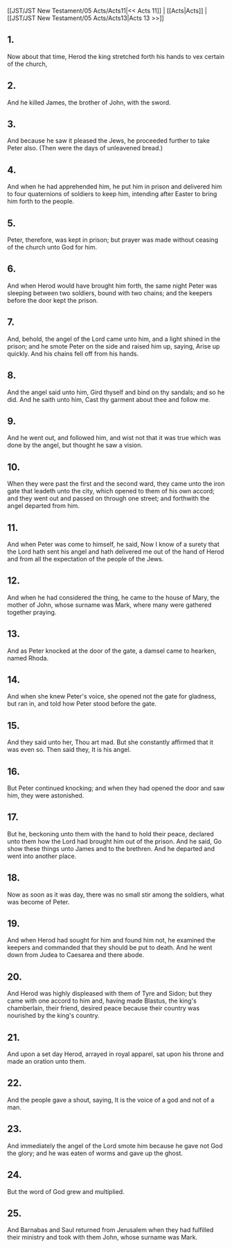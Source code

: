 [[JST/JST New Testament/05 Acts/Acts11|<< Acts 11]] | [[Acts|Acts]] | [[JST/JST New Testament/05 Acts/Acts13|Acts 13 >>]]
## 1.
Now about that time, Herod the king stretched forth his hands to vex certain of the church,
## 2.
And he killed James, the brother of John, with the sword.
## 3.
And because he saw it pleased the Jews, he proceeded further to take Peter also. (Then were the days of unleavened bread.)
## 4.
And when he had apprehended him, he put him in prison and delivered him to four quaternions of soldiers to keep him, intending after Easter to bring him forth to the people.
## 5.
Peter, therefore, was kept in prison; but prayer was made without ceasing of the church unto God for him.
## 6.
And when Herod would have brought him forth, the same night Peter was sleeping between two soldiers, bound with two chains; and the keepers before the door kept the prison.
## 7.
And, behold, the angel of the Lord came unto him, and a light shined in the prison; and he smote Peter on the side and raised him up, saying, Arise up quickly. And his chains fell off from his hands.
## 8.
And the angel said unto him, Gird thyself and bind on thy sandals; and so he did. And he saith unto him, Cast thy garment about thee and follow me.
## 9.
And he went out, and followed him, and wist not that it was true which was done by the angel, but thought he saw a vision.
## 10.
When they were past the first and the second ward, they came unto the iron gate that leadeth unto the city, which opened to them of his own accord; and they went out and passed on through one street; and forthwith the angel departed from him.
## 11.
And when Peter was come to himself, he said, Now I know of a surety that the Lord hath sent his angel and hath delivered me out of the hand of Herod and from all the expectation of the people of the Jews.
## 12.
And when he had considered the thing, he came to the house of Mary, the mother of John, whose surname was Mark, where many were gathered together praying.
## 13.
And as Peter knocked at the door of the gate, a damsel came to hearken, named Rhoda.
## 14.
And when she knew Peter\'s voice, she opened not the gate for gladness, but ran in, and told how Peter stood before the gate.
## 15.
And they said unto her, Thou art mad. But she constantly affirmed that it was even so. Then said they, It is his angel.
## 16.
But Peter continued knocking; and when they had opened the door and saw him, they were astonished.
## 17.
But he, beckoning unto them with the hand to hold their peace, declared unto them how the Lord had brought him out of the prison. And he said, Go show these things unto James and to the brethren. And he departed and went into another place.
## 18.
Now as soon as it was day, there was no small stir among the soldiers, what was become of Peter.
## 19.
And when Herod had sought for him and found him not, he examined the keepers and commanded that they should be put to death. And he went down from Judea to Caesarea and there abode.
## 20.
And Herod was highly displeased with them of Tyre and Sidon; but they came with one accord to him and, having made Blastus, the king\'s chamberlain, their friend, desired peace because their country was nourished by the king\'s country.
## 21.
And upon a set day Herod, arrayed in royal apparel, sat upon his throne and made an oration unto them.
## 22.
And the people gave a shout, saying, It is the voice of a god and not of a man.
## 23.
And immediately the angel of the Lord smote him because he gave not God the glory; and he was eaten of worms and gave up the ghost.
## 24.
But the word of God grew and multiplied.
## 25.
And Barnabas and Saul returned from Jerusalem when they had fulfilled their ministry and took with them John, whose surname was Mark.

